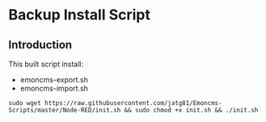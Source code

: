 # Backup Install Script
## Introduction
This built script install:
- emoncms-export.sh
- emoncms-import.sh

```shell
sudo wget https://raw.githubusercontent.com/jatg81/Emoncms-Scripts/master/Node-RED/init.sh && sudo chmod +x init.sh && ./init.sh
```
